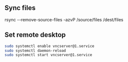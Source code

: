 ## Sync files

rsync --remove-source-files -azvP /source/files /dest/files


## Set remote desktop

```bash
sudo systemctl enable vncserver@1.service
sudo systemctl daemon-reload
sudo systemctl start vncserver@1.service
```
